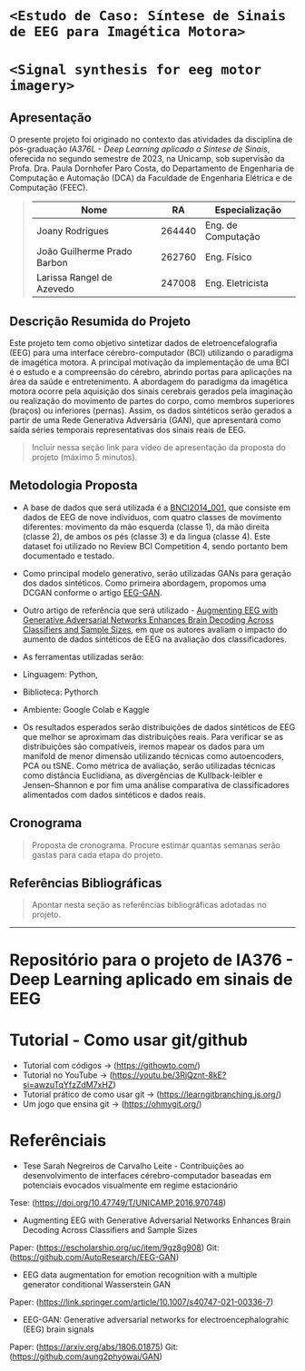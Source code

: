 # `<Estudo de Caso: Síntese de Sinais de EEG para Imagética Motora>`
# `<Signal synthesis for eeg motor imagery>`

## Apresentação

O presente projeto foi originado no contexto das atividades da disciplina de pós-graduação *IA376L - Deep Learning aplicado a Síntese de Sinais*, 
oferecida no segundo semestre de 2023, na Unicamp, sob supervisão da Profa. Dra. Paula Dornhofer Paro Costa, do Departamento de Engenharia de Computação e Automação (DCA) da Faculdade de Engenharia Elétrica e de Computação (FEEC).

> |Nome  | RA | Especialização|
> |--|--|--|
> | Joany Rodrigues  | 264440  | Eng. de Computação|
> | João Guilherme Prado Barbon  | 262760  | Eng. Físico|
> | Larissa Rangel de Azevedo  | 247008  | Eng. Eletricista|

## Descrição Resumida do Projeto
  Este projeto tem como objetivo sintetizar dados de eletroencefalografia (EEG) para uma interface cérebro-computador (BCI) utilizando o paradigma de imagética motora. A principal motivação da implementação de uma BCI é o estudo e a compreensão do cérebro, abrindo portas para aplicações na área da saúde e entretenimento. A abordagem do paradigma da imagética motora ocorre pela aquisição dos sinais cerebrais gerados pela imaginação ou realização do movimento de partes do corpo, como membros superiores (braços) ou inferiores (pernas). Assim, os dados sintéticos serão gerados a partir de uma Rede Generativa Adversária (GAN), que apresentará como saída séries temporais representativas dos sinais reais de EEG.  

> Incluir nessa seção link para vídeo de apresentação da proposta do projeto (máximo 5 minutos).

## Metodologia Proposta
- A base de dados que será utilizada é a [BNCI2014_001](https://moabb.neurotechx.com/docs/generated/moabb.datasets.BNCI2014_001.html#r55ebd47d0fe7-1), que consiste em dados de EEG de nove indivíduos, com quatro classes de movimento diferentes: movimento da mão esquerda (classe 1), da mão direita (classe 2), de ambos os pés (classe 3) e da lingua (classe 4). Este dataset foi utilizado no Review BCI Competition 4, sendo portanto bem documentado e testado.
- Como principal modelo generativo, serão utilizadas GANs para geração dos dados sintéticos. Como primeira abordagem, propomos uma DCGAN conforme o artigo [EEG-GAN](https://arxiv.org/abs/1806.01875).
- Outro artigo de referência que será utilizado - [Augmenting EEG with Generative Adversarial Networks Enhances Brain Decoding Across Classifiers and Sample Sizes](https://escholarship.org/uc/item/9gz8g908), em que os autores avaliam o impacto do aumento de dados sintéticos de EEG na avaliação dos classificadores.
-  As ferramentas utilizadas serão:
  - Linguagem:  Python,
  - Biblioteca: Pythorch
  - Ambiente: Google Colab e Kaggle
  
- Os resultados esperados serão distribuições de dados sintéticos de EEG que melhor se aproximam das distribuições reais. Para verificar se as distribuições são compatíveis, iremos mapear os dados para um manifold de menor dimensão utilizando técnicas como autoencoders, PCA ou tSNE. Como métrica de avaliação, serão utilizadas técnicas como distância Euclidiana, as divergências de Kullback-leibler e Jensen–Shannon e por fim uma análise comparativa de classificadores alimentados com dados sintéticos e dados reais.

## Cronograma
> Proposta de cronograma. Procure estimar quantas semanas serão gastas para cada etapa do projeto.

## Referências Bibliográficas
> Apontar nesta seção as referências bibliográficas adotadas no projeto.


-----------------------------------------------------------------------------------------------------------------

# Repositório para o projeto de  IA376 - Deep Learning aplicado em sinais de EEG

# Tutorial - Como usar git/github

- Tutorial com códigos -> (https://githowto.com/)
- Tutorial no YouTube -> (https://youtu.be/3RjQznt-8kE?si=awzuTqYfzZdM7xHZ)
- Tutorial prático de como usar git -> (https://learngitbranching.js.org/)
- Um jogo que ensina git -> (https://ohmygit.org/)

# Referênciais

- Tese Sarah Negreiros de Carvalho Leite - Contribuições ao desenvolvimento de interfaces cérebro-computador baseadas em potenciais evocados visualmente em regime estacionário

Tese: (https://doi.org/10.47749/T/UNICAMP.2016.970748)

- Augmenting EEG with Generative Adversarial Networks Enhances Brain Decoding Across Classifiers and Sample Sizes

Paper: (https://escholarship.org/uc/item/9gz8g908)
Git: (https://github.com/AutoResearch/EEG-GAN)

- EEG data augmentation for emotion recognition with a multiple generator conditional Wasserstein GAN

Paper: (https://link.springer.com/article/10.1007/s40747-021-00336-7)


- EEG-GAN: Generative adversarial networks for electroencephalograhic (EEG) brain signals

Paper: (https://arxiv.org/abs/1806.01875)
Git: (https://github.com/aung2phyowai/GAN)


